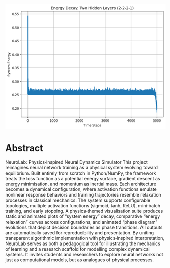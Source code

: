 
![energy comparison](figures/energy_decay_Two_Hidden_Layers_(2-2-2-1).png)
# Abstract
NeuroLab: Physics‑Inspired Neural Dynamics Simulator
This project reimagines neural network training as a physical system evolving toward equilibrium. Built entirely from scratch in Python/NumPy, the framework treats the loss function as a potential energy surface, gradient descent as energy minimisation, and momentum as inertial mass. Each architecture becomes a dynamical configuration, where activation functions emulate nonlinear response behaviors and training trajectories resemble relaxation processes in classical mechanics.
The system supports configurable topologies, multiple activation functions (sigmoid, tanh, ReLU), mini‑batch training, and early stopping. A physics‑themed visualisation suite produces static and animated plots of “system energy” decay, comparative “energy relaxation” curves across configurations, and animated “phase diagram” evolutions that depict decision boundaries as phase transitions. All outputs are automatically saved for reproducibility and presentation.
By uniting transparent algorithmic implementation with physics‑inspired interpretation, NeuroLab serves as both a pedagogical tool for illustrating the mechanics of learning and a research scaffold for modelling complex dynamical systems. It invites students and researchers to explore neural networks not just as computational models, but as analogues of physical processes.
